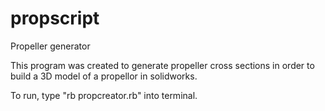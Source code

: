propscript
==========

Propeller generator

This program was created to generate propeller cross sections in order to build a 3D model of a propellor in solidworks. 

To run, type "rb propcreator.rb" into terminal.
